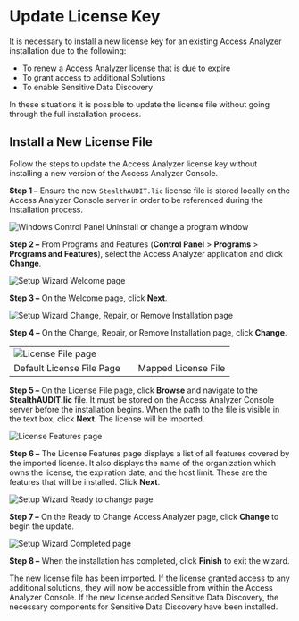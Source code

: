 # Update License Key

It is necessary to install a new license key for an existing Access Analyzer installation due to the
following:

- To renew a Access Analyzer license that is due to expire
- To grant access to additional Solutions
- To enable Sensitive Data Discovery

In these situations it is possible to update the license file without going through the full
installation process.

## Install a New License File

Follow the steps to update the Access Analyzer license key without installing a new version of the
Access Analyzer Console.

**Step 1 –** Ensure the new `StealthAUDIT.lic` license file is stored locally on the Access Analyzer
Console server in order to be referenced during the installation process.

![Windows Control Panel Uninstall or change a program window](/img/product_docs/accessanalyzer/12.0/install/application/controlpaneluninstall.webp)

**Step 2 –** From Programs and Features (**Control Panel** > **Programs** > **Programs and
Features**), select the Access Analyzer application and click **Change**.

![Setup Wizard Welcome page](/img/product_docs/activitymonitor/activitymonitor/install/welcome.webp)

**Step 3 –** On the Welcome page, click **Next**.

![Setup Wizard Change, Repair, or Remove Installation page](/img/product_docs/accessanalyzer/12.0/install/application/change.webp)

**Step 4 –** On the Change, Repair, or Remove Installation page, click **Change**.

|                                                                                                                         |     |                                                                                                                                                       |
| ----------------------------------------------------------------------------------------------------------------------- | --- | ----------------------------------------------------------------------------------------------------------------------------------------------------- |
| ![License File page](/img/product_docs/accessanalyzer/12.0/install/application/licensemapped.webp) |
| Default License File Page                                                                                               |     | Mapped License File                                                                                                                                   |

**Step 5 –** On the License File page, click **Browse** and navigate to the **StealthAUDIT.lic**
file. It must be stored on the Access Analyzer Console server before the installation begins. When
the path to the file is visible in the text box, click **Next**. The license will be imported.

![License Features page](/img/product_docs/accessanalyzer/12.0/install/application/licensefeatures.webp)

**Step 6 –** The License Features page displays a list of all features covered by the imported
license. It also displays the name of the organization which owns the license, the expiration date,
and the host limit. These are the features that will be installed. Click **Next**.

![Setup Wizard Ready to change page](/img/product_docs/activitymonitor/activitymonitor/install/ready.webp)

**Step 7 –** On the Ready to Change Access Analyzer page, click **Change** to begin the update.

![Setup Wizard Completed page](/img/product_docs/threatprevention/threatprevention/install/reportingmodule/completed.webp)

**Step 8 –** When the installation has completed, click **Finish** to exit the wizard.

The new license file has been imported. If the license granted access to any additional solutions,
they will now be accessible from within the Access Analyzer Console. If the new license added
Sensitive Data Discovery, the necessary components for Sensitive Data Discovery have been installed.
